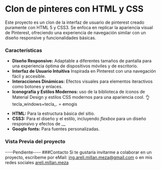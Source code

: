 # Clon de pinteres con HTML y CSS
Este proyecto es un clon de la interfaz de usuario de pinterest creado puramente con HTML 5 y CSS3.
Se enfoca en replicar la apariencia visual de Pinterest, ofreciendo una experiencia de navegación similar con un diseño responsive y funcionalidades básicas.

### Características
* **Diseño Responsive:** Adaptable a diferentes tamaños de pantalla para una experiencia óptima de dispositivos móviles y de escritorio.
* **Interfaz de Usuario Intuitiva** Inspirada en Pinterest con una navegación fácil y accesible.
* **Interacciones Dinámicas:** Efectos visuales para elementos iteractivos como botones y enlaces.
*  **Iconografía y Estilos Modernos:** uso de la biblioteca de íconos de Material Design y estilos CSS modernos para una apariencia cool. 👌 tecla_windows+tecla_. = emogis
+ **HTML:** Para la estructura básica del sitio.
+ **CSS3:** Para el diseño y el estilo, incluyendo _flexbox_ para un diseño responsivo y efectos de __
+ **Google fonts:** Para fuentes personalizadas.
### Vista Previa del proyecto
----Pendiente----
###Contacto
Si te gustaría invitarme a colaborar en un proyecto, escríbeme por eMail: ing.areli.millan.meza@gmail.com o en mis redes sociales [areli.millan.meza](https://www.facebook.com/Areli.Millan.Meza?mibextid=ZbWKwL)


